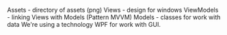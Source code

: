 Assets - directory of assets (png)
Views - design for windows
ViewModels - linking Views with Models (Pattern MVVM)
Models - classes for work with data
We're using a technology WPF for work with GUI.

